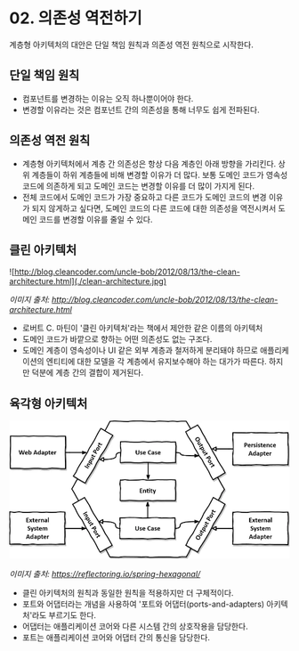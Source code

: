# 02. 의존성 역전하기

계층형 아키텍처의 대안은 단일 책임 원칙과 의존성 역전 원칙으로 시작한다.

## 단일 책임 원칙

- 컴포넌트를 변경하는 이유는 오직 하나뿐이어야 한다.
- 변경할 이유라는 것은 컴포넌트 간의 의존성을 통해 너무도 쉽게 전파된다.

## 의존성 역전 원칙

- 계층형 아키텍처에서 계층 간 의존성은 항상 다음 계층인 아래 방향을 가리킨다. 상위 계층들이 하위 계층들에 비해 변경할 이유가 더 많다. 보통 도메인 코드가 영속성 코드에 의존하게 되고 도메인 코드는 변경할 이유를 더 많이 가지게 된다.
- 전체 코드에서 도메인 코드가 가장 중요하고 다른 코드가 도메인 코드의 변경 이유가 되지 않게하고 싶다면, 도메인 코드의 다른 코드에 대한 의존성을 역전시켜서 도메인 코드를 변경할 이유를 줄일 수 있다.

## 클린 아키텍처

![http://blog.cleancoder.com/uncle-bob/2012/08/13/the-clean-architecture.html](./clean-architecture.jpg)

_이미지 출처: http://blog.cleancoder.com/uncle-bob/2012/08/13/the-clean-architecture.html_

- 로버트 C. 마틴이 '클린 아키텍처'라는 책에서 제안한 같은 이름의 아키텍처
- 도메인 코드가 바깥으로 향하는 어떤 의존성도 없는 구조다.
- 도메인 계층이 영속성이나 UI 같은 외부 계층과 철저하게 분리돼야 하므로 애플리케이션의 엔티티에 대한 모델을 각 계층에서 유지보수해야 하는 대가가 따른다. 하지만 덕분에 계층 간의 결합이 제거된다.

## 육각형 아키텍처

![hexagonal-architecture](./hexagonal-architecture.webp)

_이미지 출처: https://reflectoring.io/spring-hexagonal/_

- 클린 아키텍처의 원칙과 동일한 원칙을 적용하지만 더 구체적이다.
- 포트와 어댑터라는 개념을 사용하여 '포트와 어댑터(ports-and-adapters) 아키텍처'라도 부르기도 한다.
- 어댑터는 애플리케이션 코어와 다른 시스템 간의 상호작용을 담당한다.
- 포트는 애플리케이션 코어와 어댑터 간의 통신을 담당한다.
